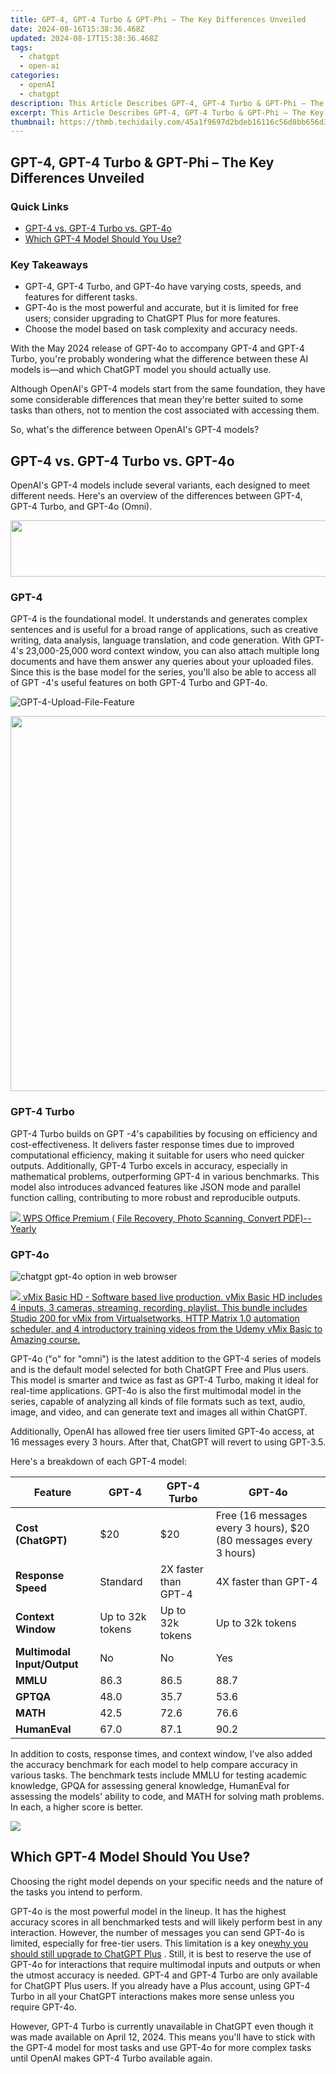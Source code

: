 ```yaml
---
title: GPT-4, GPT-4 Turbo & GPT-Phi – The Key Differences Unveiled
date: 2024-08-16T15:38:36.468Z
updated: 2024-08-17T15:38:36.468Z
tags:
  - chatgpt
  - open-ai
categories:
  - openAI
  - chatgpt
description: This Article Describes GPT-4, GPT-4 Turbo & GPT-Phi – The Key Differences Unveiled
excerpt: This Article Describes GPT-4, GPT-4 Turbo & GPT-Phi – The Key Differences Unveiled
thumbnail: https://thmb.techidaily.com/45a1f9697d2bdeb16116c56d8bb656d37d6c88757987caf5e6bad0d2243c55f0.jpg
---
```


## GPT-4, GPT-4 Turbo & GPT-Phi – The Key Differences Unveiled

### Quick Links

* [GPT-4 vs. GPT-4 Turbo vs. GPT-4o](https://www.makeuseof.com/gpt-4-vs-gpt-4-turbo-vs-gpt-4o-whats-the-difference/#gpt-4-vs-gpt-4-turbo-vs-gpt-4o)
* [Which GPT-4 Model Should You Use?](https://www.makeuseof.com/gpt-4-vs-gpt-4-turbo-vs-gpt-4o-whats-the-difference/#which-gpt-4-model-should-you-use)

### Key Takeaways

* GPT-4, GPT-4 Turbo, and GPT-4o have varying costs, speeds, and features for different tasks.
* GPT-4o is the most powerful and accurate, but it is limited for free users; consider upgrading to ChatGPT Plus for more features.
* Choose the model based on task complexity and accuracy needs.

 With the May 2024 release of GPT-4o to accompany GPT-4 and GPT-4 Turbo, you're probably wondering what the difference between these AI models is—and which ChatGPT model you should actually use.

 Although OpenAI's GPT-4 models start from the same foundation, they have some considerable differences that mean they're better suited to some tasks than others, not to mention the cost associated with accessing them.

So, what's the difference between OpenAI's GPT-4 models?

<!-- affiliate ads begin -->

<!-- affiliate ads end -->
## GPT-4 vs. GPT-4 Turbo vs. GPT-4o

 OpenAI's GPT-4 models include several variants, each designed to meet different needs. Here's an overview of the differences between GPT-4, GPT-4 Turbo, and GPT-4o (Omni).

<!-- affiliate ads begin -->
<a href="https://aligracehair.sjv.io/c/5597632/2087267/19272" target="_top" id="2087267"><img src="//a.impactradius-go.com/display-ad/19272-2087267" border="0" alt="" width="728" height="90"/></a><img height="0" width="0" src="https://imp.pxf.io/i/5597632/2087267/19272" style="position:absolute;visibility:hidden;" border="0" />
<!-- affiliate ads end -->
### GPT-4

 GPT-4 is the foundational model. It understands and generates complex sentences and is useful for a broad range of applications, such as creative writing, data analysis, language translation, and code generation. With GPT-4's 23,000-25,000 word context window, you can also attach multiple long documents and have them answer any queries about your uploaded files. Since this is the base model for the series, you'll also be able to access all of GPT -4's useful features on both GPT-4 Turbo and GPT-4o.

![GPT-4-Upload-File-Feature](https://static1.makeuseofimages.com/wordpress/wp-content/uploads/2024/06/gpt-4-upload-file-feature.jpg)

<!-- affiliate ads begin -->
<a href="https://appsumo.8odi.net/c/5597632/2075475/7443" target="_top" id="2075475"><img src="//a.impactradius-go.com/display-ad/7443-2075475" border="0" alt="" width="1200" height="600"/></a><img height="0" width="0" src="https://appsumo.8odi.net/i/5597632/2075475/7443" style="position:absolute;visibility:hidden;" border="0" />
<!-- affiliate ads end -->
### GPT-4 Turbo

 GPT-4 Turbo builds on GPT -4's capabilities by focusing on efficiency and cost-effectiveness. It delivers faster response times due to improved computational efficiency, making it suitable for users who need quicker outputs. Additionally, GPT-4 Turbo excels in accuracy, especially in mathematical problems, outperforming GPT-4 in various benchmarks. This model also introduces advanced features like JSON mode and parallel function calling, contributing to more robust and reproducible outputs.

<!-- affiliate ads begin -->
<a href="https://secure.2checkout.com/order/checkout.php?PRODS=38729081&QTY=1&AFFILIATE=108875&CART=1"><img src="https://website-prod.cache.wpscdn.com/img/wps-spreadsheet-free-excel-editor-online-offline-1x.93e269d.png" border="0">
WPS Office Premium ( File Recovery, Photo Scanning, Convert PDF)--Yearly</a>
<!-- affiliate ads end -->
### GPT-4o

![chatgpt gpt-4o option in web browser](https://static1.makeuseofimages.com/wordpress/wp-content/uploads/2024/06/chatgpt-gpt-4o-option-in-web-browser.jpg)
<!-- affiliate ads begin -->
<a href="https://secure.2checkout.com/order/checkout.php?PRODS=4718728&QTY=1&AFFILIATE=108875&CART=1"> <img src="https://secure.avangate.com/images/merchant/ce9a6fb2becc2d235e62b125e9260102/products/vMixCallScreenshot1-large.jpg" border="0"> vMix Basic HD - Software based live production. vMix Basic HD includes 4 inputs, 3 cameras, streaming, recording, playlist. 
This bundle includes Studio 200 for vMix from Virtualsetworks, HTTP Matrix 1.0 automation scheduler, and 4 introductory training videos from the Udemy vMix Basic to Amazing course. </a>
<!-- affiliate ads end -->

 GPT-4o ("o" for "omni") is the latest addition to the GPT-4 series of models and is the default model selected for both ChatGPT Free and Plus users. This model is smarter and twice as fast as GPT-4 Turbo, making it ideal for real-time applications. GPT-4o is also the first multimodal model in the series, capable of analyzing all kinds of file formats such as text, audio, image, and video, and can generate text and images all within ChatGPT.

 Additionally, OpenAI has allowed free tier users limited GPT-4o access, at 16 messages every 3 hours. After that, ChatGPT will revert to using GPT-3.5.

Here's a breakdown of each GPT-4 model:

| Feature                     | GPT-4            | GPT-4 Turbo          | GPT-4o                                                            |
| --------------------------- | ---------------- | -------------------- | ----------------------------------------------------------------- |
| **Cost (ChatGPT)**          | $20              | $20                  | Free (16 messages every 3 hours), $20 (80 messages every 3 hours) |
| **Response Speed**          | Standard         | 2X faster than GPT-4 | 4X faster than GPT-4                                              |
| **Context Window**          | Up to 32k tokens | Up to 32k tokens     | Up to 32k tokens                                                  |
| **Multimodal Input/Output** | No               | No                   | Yes                                                               |
| **MMLU**                    | 86.3             | 86.5                 | 88.7                                                              |
| **GPTQA**                   | 48.0             | 35.7                 | 53.6                                                              |
| **MATH**                    | 42.5             | 72.6                 | 76.6                                                              |
| **HumanEval**               | 67.0             | 87.1                 | 90.2                                                              |

 In addition to costs, response times, and context window, I've also added the accuracy benchmark for each model to help compare accuracy in various tasks. The benchmark tests include MMLU for testing academic knowledge, GPQA for assessing general knowledge, HumanEval for assessing the models' ability to code, and MATH for solving math problems. In each, a higher score is better.

<!-- affiliate ads begin -->
<a href="https://secure.2checkout.com/order/checkout.php?PRODS=3851691&QTY=1&AFFILIATE=108875&CART=1"><img src="http://www.aiseesoft.com/avangate/30p/banner.jpg" border="0"></a>
<!-- affiliate ads end -->
## Which GPT-4 Model Should You Use?

 Choosing the right model depends on your specific needs and the nature of the tasks you intend to perform.

 GPT-4o is the most powerful model in the lineup. It has the highest accuracy scores in all benchmarked tests and will likely perform best in any interaction. However, the number of messages you can send GPT-4o is limited, especially for free-tier users. This limitation is a key one[why you should still upgrade to ChatGPT Plus](https://www.makeuseof.com/gpt4-free-for-everyone-but-still-reasons-keep-using-chatgpt-plus/) . Still, it is best to reserve the use of GPT-4o for interactions that require multimodal inputs and outputs or when the utmost accuracy is needed. GPT-4 and GPT-4 Turbo are only available for ChatGPT Plus users. If you already have a Plus account, using GPT-4 Turbo in all your ChatGPT interactions makes more sense unless you require GPT-4o.

 However, GPT-4 Turbo is currently unavailable in ChatGPT even though it was made available on April 12, 2024\. This means you'll have to stick with the GPT-4 model for most tasks and use GPT-4o for more complex tasks until OpenAI makes GPT-4 Turbo available again.


<ins class="adsbygoogle"
     style="display:block"
     data-ad-format="autorelaxed"
     data-ad-client="ca-pub-7571918770474297"
     data-ad-slot="1223367746"></ins>



<ins class="adsbygoogle"
     style="display:block"
     data-ad-client="ca-pub-7571918770474297"
     data-ad-slot="8358498916"
     data-ad-format="auto"
     data-full-width-responsive="true"></ins>


